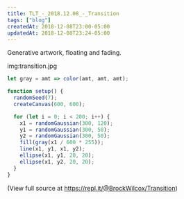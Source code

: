 ```yaml
---
title: TLT_-_2018.12.08_-_Transition
tags: ["blog"]
createdAt: 2018-12-08T23:00-05:00
updatedAt: 2018-12-08T23:24-05:00
---
```


Generative artwork, floating and fading.

img:transition.jpg

```js
let gray = amt => color(amt, amt, amt);

function setup() {
  randomSeed(7);
  createCanvas(600, 600);

  for (let i = 0; i < 200; i++) {
    x1 = randomGaussian(300, 120);
    y1 = randomGaussian(300, 50);
    y2 = randomGaussian(300, 50);
    fill(gray(x1 / 600 * 255));
    line(x1, y1, x1, y2);
    ellipse(x1, y1, 20, 20);
    ellipse(x1, y2, 20, 20);
  }
}
```

(View full source at https://repl.it/@BrockWilcox/Transition)

